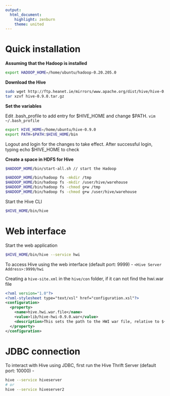 ```yaml
---
output:
  html_document:
    highlight: zenburn
    theme: united
---
```

# Quick installation #

**Assuming that the Hadoop is installed**
```bash
export HADOOP_HOME=/home/ubuntu/hadoop-0.20.205.0
```

**Download the Hive**
```bash
sudo wget http://ftp.heanet.ie/mirrors/www.apache.org/dist/hive/hive-0.9.0/hive-0.9.0.tar.gz
tar xzvf hive-0.9.0.tar.gz
```

**Set the variables**

Edit .bash\_profile to add entry for $HIVE\_HOME and change $PATH.
`vim ~/.bash_profile`

```bash
export HIVE_HOME=/home/ubuntu/hive-0.9.0
export PATH=$PATH:$HIVE_HOME/bin
```
Logout and login for the changes to take effect.
After successful login, typing echo $HIVE\_HOME to check

**Create a space in HDFS for Hive**

```bash
$HADOOP_HOME/bin/start-all.sh // start the Hadoop

$HADOOP_HOME/bin/hadoop fs -mkdir /tmp
$HADOOP_HOME/bin/hadoop fs -mkdir /user/hive/warehouse
$HADOOP_HOME/bin/hadoop fs -chmod g+w /tmp
$HADOOP_HOME/bin/hadoop fs -chmod g+w /user/hive/warehouse
```

Start the Hive CLI

```bash
$HIVE_HOME/bin/hive
```

# Web interface #

Start the web application

```bash
$HIVE_HOME/bin/hive --service hwi
```
To access Hive using the web interface (default port: 9999) - `<Hive Server Address>:9999/hwi`

Creating a `hive-site.xml` in the `hive/con` folder, if it can not find the hwi.war file

```xml
<?xml version="1.0"?>
<?xml-stylesheet type="text/xsl" href="configuration.xsl"?>
<configuration>
  <property>
    <name>hive.hwi.war.file</name>
    <value>lib/hive-hwi-0.9.0.war</value>
    <description>This sets the path to the HWI war file, relative to ${HIVE_HOME}. </description>
  </property>
</configuration>
```

# JDBC connection #

To interact with Hive using JDBC, first run the Hive Thrift Server (default port: 10000) -

```bash
hive --service hiveserver
# or 
hive --service hiveserver2
```